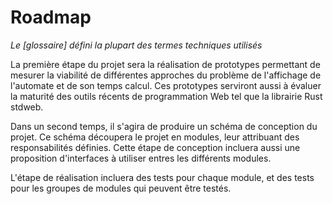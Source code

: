 # Roadmap

_Le [glossaire] défini la plupart des termes techniques utilisés_

La première étape du projet sera la réalisation de prototypes permettant de mesurer la viabilité de différentes approches du problème de l'affichage de l'automate et de son temps calcul. Ces prototypes serviront aussi à évaluer la maturité des outils récents de programmation Web tel que la librairie Rust stdweb.

Dans un second temps, il s'agira de produire un schéma de conception du projet. Ce schéma découpera le projet en modules, leur attribuant des responsabilités définies. Cette étape de conception incluera aussi une proposition d'interfaces à utiliser entres les différents modules.

L'étape de réalisation incluera des tests pour chaque module, et des tests pour les groupes de modules qui peuvent être testés.
